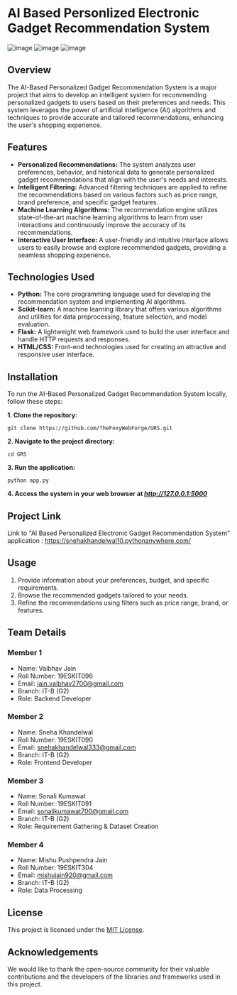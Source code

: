 # AI Based Personlized Electronic Gadget Recommendation System
![image](https://github.com/TheFoxyWebForge/Gadget_Recommendation_System/assets/89482499/bcdff510-757c-42b5-a386-274b7ad509d8)
![image](https://github.com/TheFoxyWebForge/Gadget_Recommendation_System/assets/89482499/6afca3e7-2af7-4b96-a50c-588cd6130c98)
![image](https://github.com/TheFoxyWebForge/Gadget_Recommendation_System/assets/89482499/b15fedb2-28ec-4dbf-8b87-2c8a78c6330a)

## Overview
The AI-Based Personalized Gadget Recommendation System is a major project that aims to develop an intelligent system for recommending personalized gadgets to users based on their preferences and needs. This system leverages the power of artificial intelligence (AI) algorithms and techniques to provide accurate and tailored recommendations, enhancing the user's shopping experience.

## Features

+ **Personalized Recommendations:** The system analyzes user preferences, behavior, and historical data to generate personalized gadget recommendations that align with the user's needs and interests.
+ **Intelligent Filtering:** Advanced filtering techniques are applied to refine the recommendations based on various factors such as price range, brand preference, and specific gadget features.
+ **Machine Learning Algorithms:** The recommendation engine utilizes state-of-the-art machine learning algorithms to learn from user interactions and continuously improve the accuracy of its recommendations.
+ **Interactive User Interface:** A user-friendly and intuitive interface allows users to easily browse and explore recommended gadgets, providing a seamless shopping experience.


## Technologies Used

+ **Python:** The core programming language used for developing the recommendation system and implementing AI algorithms.
+ **Scikit-learn:** A machine learning library that offers various algorithms and utilities for data preprocessing, feature selection, and model evaluation.
+ **Flask:** A lightweight web framework used to build the user interface and handle HTTP requests and responses.
+ **HTML/CSS:** Front-end technologies used for creating an attractive and responsive user interface.

## Installation
To run the AI-Based Personalized Gadget Recommendation System locally, follow these steps:

**1. Clone the repository:**
```
git clone https://github.com/TheFoxyWebForge/GRS.git
```
**2.  Navigate to the project directory:**
```
cd GRS
```
**3. Run the application:**
```
python app.py
```
**4. Access the system in your web browser at _http://127.0.0.1:5000_**

## Project Link
Link to "AI Based Personalized Electronic Gadget Recommendation System" application : https://snehakhandelwal10.pythonanywhere.com/

## Usage
1. Provide information about your preferences, budget, and specific requirements.
2. Browse the recommended gadgets tailored to your needs.
3. Refine the recommendations using filters such as price range, brand, or features.

## Team Details
### Member 1
+ Name: Vaibhav Jain
+ Roll Number: 19ESKIT096
+ Email: jain.vaibhav2700@gmail.com
+ Branch: IT-B (G2)
+ Role: Backend Developer

### Member 2
+ Name: Sneha Khandelwal
+ Roll Number: 19ESKIT090
+ Email: snehakhandelwal333@gmail.com
+ Branch: IT-B (G2)
+ Role: Frontend Developer

### Member 3
+ Name: Sonali Kumawat
+ Roll Number: 19ESKIT091
+ Email: sonalikumawat700@gmail.com
+ Branch: IT-B (G2)
+ Role: Requirement Gathering & Dataset Creation

### Member 4
+ Name: Mishu Pushpendra Jain
+ Roll Number: 19ESKIT304
+ Email: mishujain920@gmail.com
+ Branch: IT-B (G2)
+ Role: Data Processing

## License
This project is licensed under the [MIT License](LICENSE).

## Acknowledgements
We would like to thank the open-source community for their valuable contributions and the developers of the libraries and frameworks used in this project. 



  

